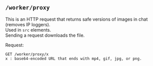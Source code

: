 ## ```/worker/proxy```
This is an HTTP request that returns safe versions of images in chat (removes IP loggers).<br>
Used in `src` elements.<br>
Sending a request downloads the file.

Request:
```
GET /worker/proxy/x
x : base64-encoded URL that ends with mp4, gif, jpg, or png.
```
